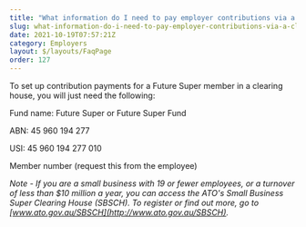 ```yaml
---
title: "What information do I need to pay employer contributions via a clearing house?"
slug: what-information-do-i-need-to-pay-employer-contributions-via-a-clearing-house
date: 2021-10-19T07:57:21Z
category: Employers
layout: $/layouts/FaqPage
order: 127
---
```


To set up contribution payments for a Future Super member in a clearing house, you will just need the following:

Fund name: Future Super or Future Super Fund

ABN: 45 960 194 277

USI: 45 960 194 277 010

Member number (request this from the employee)

_Note - If you are a small business with 19 or fewer employees, or a turnover of less than $10 million a year, you can access the ATO's Small Business Super Clearing House (SBSCH). To register or find out more, go to [www.ato.gov.au/SBSCH](http://www.ato.gov.au/SBSCH)._
